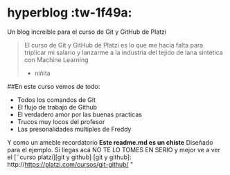# hyperblog :tw-1f49a:
Un blog increible para el curso de Git y GitHub de Platzi
>El curso de Git y GitHub de Platzi es lo que me  hacia falta para triplicar mi salario y lanzarme a la industria del tejido de lana sintética con Machine Learning 
> - niñita

##En este curso vemos de todo:
* Todos los comandos de Git
* El flujo de trabajo de Github
* El verdadero amor por las buenas practicas
* Trucos muy locos del profesor
* Las presonalidades múltiples de Freddy

Y como un ameble recordatorio **Este readme.md es un chiste** Diseñado para el ejemplo. Si llegas acá NO TE LO TOMES EN SERIO y mejor ve a ver  el  [¨curso platzi][git y github]
[git y github]: http://https://platzi.com/cursos/git-github/ "
